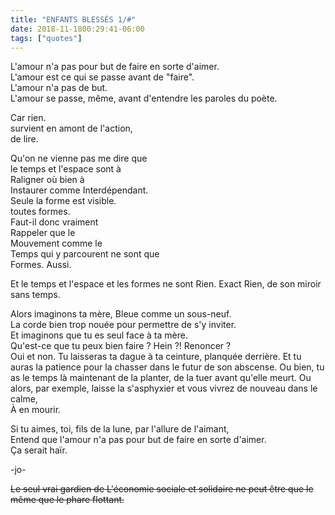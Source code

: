 ```yaml
---
title: "ENFANTS BLESSÉS 1/#"
date: 2018-11-1800:29:41-06:00
tags: ["quotes"]
---
```



L'amour n'a pas pour but de faire en sorte d'aimer.<br>
L'amour est ce qui se passe avant de "faire".<br>
L'amour n'a pas de but.<br>
L'amour se passe, même, avant d'entendre les paroles du poète.

Car rien.<br>
survient en amont de l'action,<br>
de lire.<br>

Qu'on ne vienne pas me dire que<br>
le temps et l'espace sont à<br>
Raligner où bien à<br>
Instaurer comme Interdépendant.<br>
Seule la forme est visible.<br>
toutes formes.<br>
Faut-il donc vraiment<br>
Rappeler que le<br>
Mouvement comme le<br>
Temps qui y parcourent ne sont que<br>
Formes. Aussi.

Et le temps et l'espace et les formes ne sont
Rien. Exact Rien, de son miroir sans temps.

Alors imaginons ta mère, Bleue comme un sous-neuf.<br>
La corde bien trop nouée pour permettre de s'y inviter.<br>
Et imaginons que tu es seul face à ta mère.<br>
Qu'est-ce que tu peux bien faire ? Hein ?! Renoncer ?<br>
Oui et non. Tu laisseras ta dague à ta ceinture, planquée derrière. Et tu auras la patience pour la chasser dans le futur de son abscense. Ou bien, tu as le temps là maintenant de la planter, de la tuer avant qu'elle meurt. Ou alors, par exemple, laisse la s'asphyxier et vous vivrez de nouveau dans le calme,<br>
À en mourir.

Si tu aimes, toi, fils de la lune, par l'allure de l'aimant,<br>
Entend que l'amour n'a pas pour but de faire en sorte d'aimer.<br>
Ça serait haïr.



-jo-



~~Le seul vrai gardien de L'économie sociale et solidaire ne peut être que le même que le phare flottant.~~
